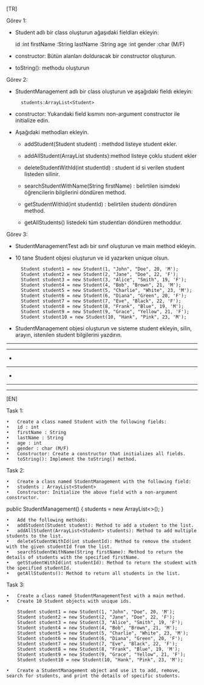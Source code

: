 [TR]

Görev 1:

- Student adlı bir class oluşturun ağaşıdaki fieldları ekleyin:

  id        :int
  firstName :String
  lastName  :String
  age       :int
  gender    :char (M/F)

- constructor: Bütün alanları dolduracak bir constructor oluşturun.

- toString(): methodu oluşturun




Görev 2:

- StudentManagement adlı bir class oluşturun ve aşağıdaki fieldı ekleyin:

        students:ArrayList<Student>

- constructor: Yukarıdaki field kısmını non-argument constructor ile initialize edin.


- Aşağıdaki methodları ekleyin.

  * addStudent(Student student) : methdod listeye student ekler.

  * addAllStudent(ArrayList<Student> students):method listeye çoklu student ekler

  * deleteStudentWithId(int studentId) : student id si verilen student listeden silinir.

  * searchStudentWithName(String firstName) : belirtilen isimdeki öğrencilerin bilgilerini döndüren method.

  * getStudentWithId(int studentId) : belirtilen studentı döndüren method.

  * getAllStudents() listedeki tüm studentları döndüren methoddur.





Görev 3:

- StudentManagementTest adlı bir sınıf oluşturun ve main method ekleyin.


- 10 tane Student objesi oluşturun ve id yazarken unique olsun.

        Student student1 = new Student(1, "John", "Doe", 20, 'M');
        Student student2 = new Student(2, "Jane", "Doe", 22, 'F');
        Student student3 = new Student(3, "Alice", "Smith", 19, 'F');
        Student student4 = new Student(4, "Bob", "Brown", 21, 'M');
        Student student5 = new Student(5, "Charlie", "White", 23, 'M');
        Student student6 = new Student(6, "Diana", "Green", 20, 'F');
        Student student7 = new Student(7, "Eve", "Black", 22, 'F');
        Student student8 = new Student(8, "Frank", "Blue", 19, 'M');
        Student student9 = new Student(9, "Grace", "Yellow", 21, 'F');
        Student student10 = new Student(10, "Hank", "Pink", 23, 'M');


- StudentManagement objesi oluşturun ve sisteme student ekleyin, silin, arayın, istenilen student bilgilerini yazdırın.


---
---
-
---
-
---
---


[EN]

Task 1:

	•	Create a class named Student with the following fields:
	•	id : int
	•	firstName : String
	•	lastName : String
	•	age : int
	•	gender : char (M/F)
	•	Constructor: Create a constructor that initializes all fields.
	•	toString(): Implement the toString() method.

Task 2:

	•	Create a class named StudentManagement with the following field:
	•	students : ArrayList<Student>
	•	Constructor: Initialize the above field with a non-argument constructor.

public StudentManagement() {
    students = new ArrayList<>();
}

	•	Add the following methods:
	•	addStudent(Student student): Method to add a student to the list.
	•	addAllStudent(ArrayList<Student> students): Method to add multiple students to the list.
	•	deleteStudentWithId(int studentId): Method to remove the student with the given studentId from the list.
	•	searchStudentWithName(String firstName): Method to return the details of students with the specified firstName.
	•	getStudentWithId(int studentId): Method to return the student with the specified studentId.
	•	getAllStudents(): Method to return all students in the list.

Task 3:

	•	Create a class named StudentManagementTest with a main method.
	•	Create 10 Student objects with unique ids.

		Student student1 = new Student(1, "John", "Doe", 20, 'M');
		Student student2 = new Student(2, "Jane", "Doe", 22, 'F');
		Student student3 = new Student(3, "Alice", "Smith", 19, 'F');
		Student student4 = new Student(4, "Bob", "Brown", 21, 'M');
		Student student5 = new Student(5, "Charlie", "White", 23, 'M');
		Student student6 = new Student(6, "Diana", "Green", 20, 'F');
		Student student7 = new Student(7, "Eve", "Black", 22, 'F');
		Student student8 = new Student(8, "Frank", "Blue", 19, 'M');
		Student student9 = new Student(9, "Grace", "Yellow", 21, 'F');
		Student student10 = new Student(10, "Hank", "Pink", 23, 'M');

	•	Create a StudentManagement object and use it to add, remove, search for students, and print the details of specific students.
